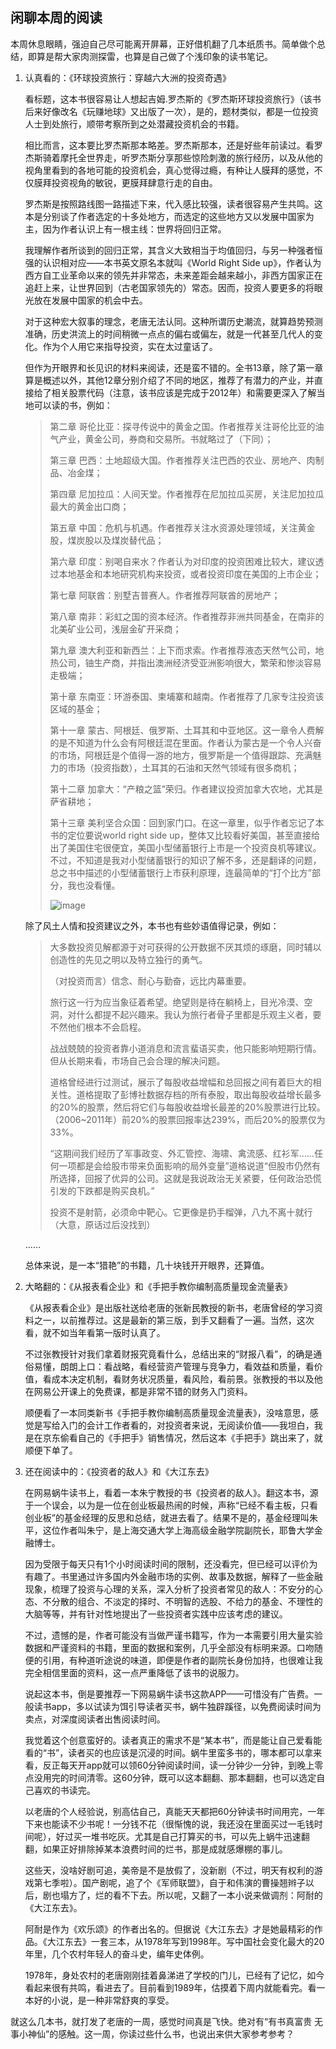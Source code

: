 ## 闲聊本周的阅读
本周休息眼睛，强迫自己尽可能离开屏幕，正好借机翻了几本纸质书。简单做个总结，即算是帮大家肉测探雷，也算是自己做了个浅印象的读书笔记。

1. 认真看的：《环球投资旅行：穿越六大洲的投资奇遇》

   看标题，这本书很容易让人想起吉姆.罗杰斯的《罗杰斯环球投资旅行》（该书后来好像改名《玩赚地球》又出版了一次），是的，题材类似，都是一位投资人士到处旅行，顺带考察所到之处潜藏投资机会的书籍。

   相比而言，这本要比罗杰斯那本略差。罗杰斯那本，还是好些年前读过。看罗杰斯骑着摩托全世界走，听罗杰斯分享那些惊险刺激的旅行经历，以及从他的视角里看到的各地可能的投资机会，真心觉得过瘾，有种让人膜拜的感觉，不仅膜拜投资视角的敏锐，更膜拜肆意行走的自由。

   罗杰斯是按照路线图一路描述下来，代入感比较强，读者很容易产生共鸣。这本是分别谈了作者选定的十多处地方，而选定的这些地方又以发展中国家为主，因为作者认识上有一根主线：世界将回归正常。

   我理解作者所谈到的回归正常，其含义大致相当于均值回归，与另一种强者恒强的认识相对应——本书英文原名本就叫《World Right Side up》，作者认为西方自工业革命以来的领先并非常态，未来差距会越来越小，非西方国家正在追赶上来，让世界回到（古老国家领先的）常态。因而，投资人要更多的将眼光放在发展中国家的机会中去。

   对于这种宏大叙事的理念，老唐无法认同。这种所谓历史潮流，就算趋势预测准确，历史洪流上的时间稍微一点点的偏右或偏左，就是一代甚至几代人的变化。作为个人用它来指导投资，实在太过童话了。

   但作为开眼界和长见识的材料来阅读，还是蛮不错的。全书13章，除了第一章算是概述以外，其他12章分别介绍了不同的地区，推荐了有潜力的产业，并直接给了相关股票代码（注意，该书应该是完成于2012年）和需要更深入了解当地可以读的书，例如：

   > 第二章 哥伦比亚：探寻传说中的黄金之国。作者推荐关注哥伦比亚的油气产业，黄金公司，券商和交易所。书就略过了（下同）；
   > 
   > 第三章 巴西：土地超级大国。作者推荐关注巴西的农业、房地产、肉制品、冶金煤；
   > 
   > 第四章 尼加拉瓜：人间天堂。作者推荐在尼加拉瓜买房，关注尼加拉瓜最大的黄金出口商；
   > 
   > 第五章 中国：危机与机遇。作者推荐关注水资源处理领域，关注黄金股，煤炭股以及煤炭替代品；
   > 
   > 第六章 印度：别喝自来水？作者认为对印度的投资困难比较大，建议透过本地基金和本地研究机构来投资，或者投资印度在美国的上市企业；
   > 
   > 第七章 阿联酋：别墅吉普赛人。作者推荐阿联酋的房地产；
   > 
   > 第八章 南非：彩虹之国的资本经济。作者推荐非洲共同基金，在南非的北美矿业公司，浅层金矿开采商；
   > 
   > 第九章 澳大利亚和新西兰：上下而求索。作者推荐液态天然气公司，地热公司，铀生产商，并指出澳洲经济受亚洲影响很大，繁荣和惨淡容易走极端；
   > 
   > 第十章 东南亚：环游泰国、柬埔寨和越南。作者推荐了几家专注投资该区域的基金；
   > 
   > 第十一章 蒙古、阿根廷、俄罗斯、土耳其和中亚地区。这一章令人费解的是不知道为什么会有阿根廷混在里面。作者认为蒙古是一个令人兴奋的市场，阿根廷是个值得一游的地方，俄罗斯是一个值得跟踪、充满魅力的市场（投资指数），土耳其的石油和天然气领域有很多商机；
   > 
   > 第十二章 加拿大：“产粮之篮”荣归。作者建议投资加拿大农地，尤其是萨省耕地；
   > 
   > 第十三章 美利坚合众国：回到家门口。在这一章里，似乎作者忘记了本书的定位要说world right side up，整体又比较看好美国，甚至直接给出了美国住宅很便宜，美国小型储蓄银行上市是一个投资良机等建议。不过，不知道是我对小型储蓄银行的知识了解不多，还是翻译的问题，总之书中描述的小型储蓄银行上市获利原理，连最简单的“打个比方”部分，我也没看懂。
   > 
   > ![image](https://github.com/fengyumozhu/tsf/assets/6201828/c9d4f3bf-2734-4201-87c5-beddd1d8be59)
   > 

   除了风土人情和投资建议之外，本书也有些妙语值得记录，例如：

   > 大多数投资见解都源于对可获得的公开数据不厌其烦的琢磨，同时辅以创造性的先见之明以及特立独行的勇气。
   > 
   > （对投资而言）信念、耐心与勤奋，远比内幕重要。
   > 
   > 旅行这一行为应当象征着希望。绝望则是待在躺椅上，目光冷漠、空洞，对什么都提不起兴趣来。我认为旅行者骨子里都是乐观主义者，要不然他们根本不会启程。
   > 
   > 战战兢兢的投资者靠小道消息和流言蜚语买卖，他只能影响短期行情。但从长期来看，市场自己会合理的解决问题。
   > 
   > 道格曾经进行过测试，展示了每股收益增幅和总回报之间有着巨大的相关性。道格提取了彭博社数据存档的所有泰股，取出每股收益增长最多的20%的股票，然后将它们与每股收益增长最差的20%股票进行比较。（2006~2011年）前20%的股票回报率达239%，而后20%的股票仅为33%。
   > 
   > “这期间我们经历了军事政变、外汇管控、海啸、禽流感、红衫军……任何一项都是会给股市带来负面影响的局外变量”道格说道“但股市仍然有所选择，回报了优异的公司。这就是我说政治无关紧要，任何政治恐慌引发的下跌都是购买良机。”
   > 
   > 投资不是射箭，必须命中靶心。它更像是扔手榴弹，八九不离十就行（大意，原话过后没找到）

   ……

   总体来说，是一本“猎艳”的书籍，几十块钱开开眼界，还算值。

2. 大略翻的：《从报表看企业》和《手把手教你编制高质量现金流量表》

   《从报表看企业》是出版社送给老唐的张新民教授的新书，老唐曾经的学习资料之一，以前推荐过。这是最新的第三版，到手又翻看了一遍。当然，这次看，就不如当年看第一版时认真了。
 
    不过张教授针对我们拿着财报究竟看什么，总结出来的“财报八看”，的确是通俗易懂，朗朗上口：看战略，看经营资产管理与竞争力，看效益和质量，看价值，看成本决定机制，看财务状况质量，看风险，看前景。张教授的书以及他在网易公开课上的免费课，都是非常不错的财务入门资料。

    顺便看了一本同类新书《手把手教你编制高质量现金流量表》，没啥意思，感觉是写给入门的会计工作者看的，对投资者来说，无阅读价值——我坦白，我是在京东偷看自己的《手把手》销售情况，然后这本《手把手》跳出来了，就顺便下单了。

3.  还在阅读中的：《投资者的敌人》和《大江东去》

    在网易蜗牛读书上，看着一本朱宁教授的书《投资者的敌人》。翻这本书，源于一个误会，以为是一位在创业板最热闹的时候，声称“已经不看主板，只看创业板”的基金经理的反思和总结，就进去看了。结果不是的，基金经理叫朱平，这位作者叫朱宁，是上海交通大学上海高级金融学院副院长，耶鲁大学金融博士。

 

    因为受限于每天只有1个小时阅读时间的限制，还没看完，但已经可以评价为有趣了。书里通过许多国内外金融市场的实例、故事及数据，解释了一些金融现象，梳理了投资与心理的关系，深入分析了投资者常见的敌人：不安分的心态、不分散的组合、不淡定的择时、不明智的选股、不给力的基金、不理性的大脑等等，并有针对性地提出了一些投资者实践中应该考虑的建议。



    不过，遗憾的是，作者可能没有当做严谨书籍写，作为一本需要引用大量实验数据和严谨资料的书籍，里面的数据和案例，几乎全部没有标明来源。口吻随便的引用，有种道听途说的味道，即便是作者的副院长身份加持，也很难让我完全相信里面的资料，这一点严重降低了该书的说服力。

 

    说起这本书，倒是要推荐一下网易蜗牛读书这款APP——可惜没有广告费。一般读书app，多以试读为饵引导读者买书，蜗牛独辟蹊径，以免费阅读时间为卖点，对深度阅读者出售阅读时间。

 

    我觉着这个创意蛮好的。读者真正的需求不是“某本书”，而是能让自己爱看能看的“书”，读者买的也应该是沉浸的时间。蜗牛里蛮多书的，哪本都可以拿来看，反正每天开app就可以领60分钟阅读时间，读一分钟少一分钟，到晚上零点没用完的时间清零。这60分钟，既可以这本翻翻、那本翻翻，也可以选定自己喜欢的书读完。



    以老唐的个人经验说，别高估自己，真能天天都把60分钟读书时间用完，一年下来也能读不少书呢！一分钱不花（很惭愧的说，我还没在里面买过一毛钱时间呢），好过买一堆书吃灰。尤其是自己打算买的书，可以先上蜗牛迅速翻翻，如果正好排除掉某本浪费时间的烂书，那是成就感爆棚的事儿。

 

    这些天，没啥好剧可追，美帝是不是放假了，没新剧（不过，明天有权利的游戏第七季啦）。国产剧呢，追了个《军师联盟》，自于和伟演的曹操翘辫子以后，剧也塌方了，烂的看不下去。所以呢，又翻了一本小说来做调剂：阿耐的《大江东去》。

 

    阿耐是作为《欢乐颂》的作者出名的。但据说《大江东去》才是她最精彩的作品。《大江东去》一套三本，从1978年写到1998年。写中国社会变化最大的20年里，几个农村年轻人的奋斗史，编年史体例。



    1978年，身处农村的老唐刚刚挂着鼻涕进了学校的门儿，已经有了记忆，如今看起来很有共鸣，看进去了。目前看到1989年，估摸着下周内就能看完。看一本好的小说，是一种非常舒爽的享受。



就这么几本书，就打发了老唐的一周，感觉时间真是飞快。绝对有“有书真富贵 无事小神仙”的感触。这一周，你读过些什么书，也说出来供大家参考参考？
